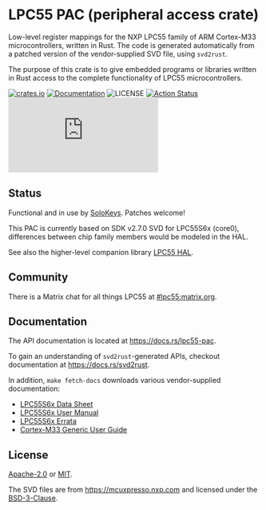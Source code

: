 # LPC55 PAC (peripheral access crate)

Low-level register mappings for the NXP LPC55 family of ARM Cortex-M33 microcontrollers, written in Rust.
The code is generated automatically from a patched version of the vendor-supplied SVD file, using `svd2rust`.

The purpose of this crate is to give embedded programs or libraries written in Rust access
to the complete functionality of LPC55 microcontrollers.

[![crates.io][crates-image]][crates-link]
[![Documentation][docs-image]][docs-link]
![LICENSE][license-image]
[![Action Status][github-action-image]][github-action-link]
[![Matrix][matrix-chat-image]][matrix-lpc55]

## Status

Functional and in use by [SoloKeys][solokeys]. Patches welcome!

This PAC is currently based on SDK v2.7.0 SVD for LPC55S6x (core0), differences between chip family
members would be modeled in the HAL.

See also the higher-level companion library [LPC55 HAL][lpc55-hal].

## Community

There is a Matrix chat for all things LPC55 at [#lpc55:matrix.org][matrix-lpc55].

## Documentation

The API documentation is located at <https://docs.rs/lpc55-pac>.

To gain an understanding of `svd2rust`-generated APIs, checkout documentation at <https://docs.rs/svd2rust>.

In addition, `make fetch-docs` downloads various vendor-supplied documentation:

- [LPC55S6x Data Sheet][datasheet]
- [LPC55S6x User Manual][usermanual]
- [LPC55S6x Errata][errata]
- [Cortex-M33 Generic User Guide][genericuserguide]

## License

[Apache-2.0][apache2-link] or [MIT][mit-link].

The SVD files are from <https://mcuxpresso.nxp.com> and licensed under the [BSD-3-Clause][bsd3-link].

[//]: # (links)

[crates-image]: https://img.shields.io/crates/v/lpc55-pac.svg
[crates-link]: https://crates.io/crates/lpc55-pac
[solokeys]: https://github.com/solokeys
[github-action-image]: https://github.com/lpc55/lpc55-pac/workflows/build/badge.svg?branch=main
[github-action-link]: https://github.com/lpc55/lpc55-pac/actions
[docs-image]: https://docs.rs/lpc55-pac/badge.svg
[docs-link]: https://docs.rs/lpc55s-pac
[lpc55-hal]: https://lib.rs/lpc55-hal
[svd-docs-link]: https://docs.rs/svd2rust
[license-image]: https://img.shields.io/badge/license-Apache2.0%2FMIT-blue.svg
[apache2-link]: https://spdx.org/licenses/Apache-2.0.html
[bsd3-link]: https://spdx.org/licenses/BSD-3-Clause.html
[mit-link]: https://spdx.org/licenses/MIT.html
[mcuxpresso]: https://mcuxpresso.nxp.com
[datasheet]: https://www.nxp.com/docs/en/data-sheet/LPC55S6x.pdf
[usermanual]: https://www.nxp.com/webapp/Download?colCode=UM11126
[errata]: https://www.nxp.com/docs/en/errata/ES_LPC55S6x.pdf
[genericuserguide]: https://static.docs.arm.com/100235/0004/arm_cortex_m33_dgug_100235_0004_00_en.pdf
[matrix-lpc55]: https://matrix.to/#/#lpc55:matrix.org
[matrix-chat-image]: https://img.shields.io/matrix/lpc55:matrix.org
